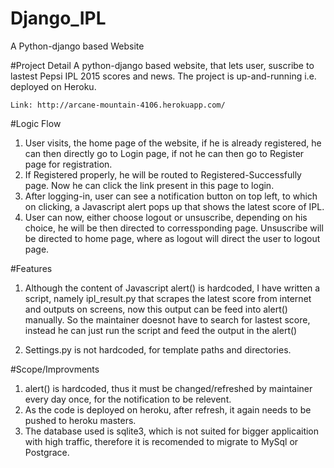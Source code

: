 # Django_IPL
A Python-django based Website

#Project Detail
A python-django based website, that lets user, suscribe to lastest Pepsi IPL 2015 scores and news.
The project is up-and-running i.e. deployed on Heroku.
    
    Link: http://arcane-mountain-4106.herokuapp.com/


#Logic Flow
1. User visits, the home page of the website, if he is already registered, he can then directly go to Login page, if not he can then go to Register page for registration.
2. If Registered properly, he will be routed to Registered-Successfully page. Now he can click the link present in this page to login.
3. After logging-in, user can see a notification button on top left, to which on clicking, a Javascript alert pops up that shows the latest score of IPL.
4. User can now, either choose logout or unsuscribe, depending on his choice, he will be then directed to corressponding page. Unsuscribe will be directed to home page, where as logout will direct the user to logout page.


#Features
1. Although the content of Javascript alert() is hardcoded, I  have written a script, namely ipl_result.py that scrapes the latest score from internet and outputs on screens, now this output can be feed into alert() manually. So the maintainer doesnot have to search for lastest score, instead he can just run the script and feed the output in the alert()

2. Settings.py is not hardcoded, for template paths and directories.

#Scope/Improvments
1. alert() is hardcoded, thus it must be changed/refreshed by maintainer every day once, for the notification to be relevent.
2. As the code is deployed on heroku, after refresh, it again needs to be pushed to heroku masters.
3. The database used is sqlite3, which is not suited for bigger applicaition with high traffic, therefore it is recomended to migrate to MySql or Postgrace.



